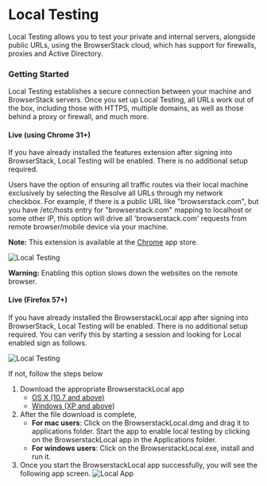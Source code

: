 Local Testing
=============

Local Testing allows you to test your private and internal servers, alongside public URLs, using the BrowserStack cloud, which has support for firewalls, proxies and Active Directory.


### Getting Started

Local Testing establishes a secure connection between your machine and BrowserStack servers. Once you set up Local Testing, all URLs work out of the box, including those with HTTPS, multiple domains, as well as those behind a proxy or firewall, and much more.

#### Live (using Chrome 31+)

If you have already installed the features extension after signing into BrowserStack, Local Testing will be enabled. There is no additional setup required.

Users have the option of ensuring all traffic routes via their local machine exclusively by selecting the Resolve all URLs through my network checkbox. For example, if there is a public URL like "browserstack.com", but you have /etc/hosts entry for "browserstack.com" mapping to localhost or some other IP, this option will drive all 'browserstack.com' requests from remote browser/mobile device via your machine.

**Note:** This extension is available at the [Chrome](https://chrome.google.com/webstore/detail/browserstack-local/mfiddfehmfdojjfdpfngagldgaaafcfo?hl=en) app store.

![Local Testing](https://dgzoq9b5asjg1.cloudfront.net/production/images/layout/local-testing-docs-img-2.jpg)

**Warning:** Enabling this option slows down the websites on the remote browser.

#### Live (Firefox 57+)

If you have already installed the BrowserstackLocal app after signing into BrowserStack, Local Testing will be enabled. There is no additional setup required. You can verify this by starting a session and looking for Local enabled sign as follows.

![Local Testing](https://d98b8t1nnulk5.cloudfront.net/production/images/static/docs/local_on.jpg)

If not, follow the steps below

1.  Download the appropriate BrowserstackLocal app
    *   [OS X (10.7 and above)](https://www.browserstack.com/BrowserStackLocal.dmg)
    *   [Windows (XP and above)](https://www.browserstack.com/BrowserStackLocal.exe)
2.  After the file download is complete,
    *   **For mac users**: Click on the BrowserstackLocal.dmg and drag it to applications folder. Start the app to enable local testing by clicking on the BrowserstackLocal app in the Applications folder.
    *   **For windows users**: Click on the BrowserstackLocal.exe, install and run it.
3.  Once you start the BrowserstackLocal app successfully, you will see the following app screen. ![Local App](https://dgzoq9b5asjg1.cloudfront.net/production/images/static/docs/local-success.png)
